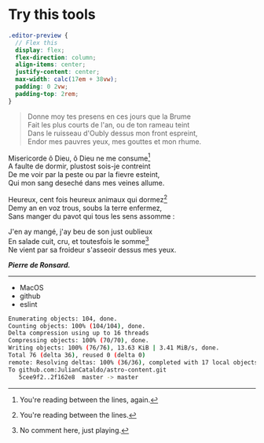 # Try this tools

```scss
.editor-preview {
  // Flex this
  display: flex;
  flex-direction: column;
  align-items: center;
  justify-content: center;
  max-width: calc(17em + 38vw);
  padding: 0 2vw;
  padding-top: 2rem;
}
```

> Donne moy tes presens en ces jours que la Brume  
> Fait les plus courts de l'an, ou de ton rameau teint  
> Dans le ruisseau d'Oubly dessus mon front espreint,  
> Endor mes pauvres yeux, mes gouttes et mon rhume.

Misericorde ô Dieu, ô Dieu ne me consume[^peek_this_also]  
A faulte de dormir, plustost sois-je contreint  
De me voir par la peste ou par la fievre esteint,  
Qui mon sang deseché dans mes veines allume.

Heureux, cent fois heureux animaux qui dormez[^peek_this]  
Demy an en voz trous, soubs la terre enfermez,  
Sans manger du pavot qui tous les sens assomme :

J'en ay mangé, j'ay beu de son just oublieux  
En salade cuit, cru, et toutesfois le somme[^peek_this_finally]  
Ne vient par sa froideur s'asseoir dessus mes yeux.

_**Pierre de Ronsard.**_

---

- MacOS
- github
- eslint

```sh
Enumerating objects: 104, done.
Counting objects: 100% (104/104), done.
Delta compression using up to 16 threads
Compressing objects: 100% (70/70), done.
Writing objects: 100% (76/76), 13.63 KiB | 3.41 MiB/s, done.
Total 76 (delta 36), reused 0 (delta 0)
remote: Resolving deltas: 100% (36/36), completed with 17 local objects.
To github.com:JulianCataldo/astro-content.git
   5cee9f2..2f162e8  master -> master
```

[^peek_this]: You're reading between the lines.
[^peek_this_also]: You're reading between the lines, again.
[^peek_this_finally]: No comment here, just playing.
